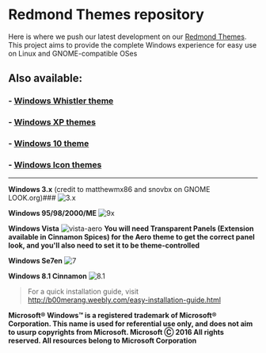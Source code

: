 # Redmond Themes repository

Here is where we push our latest development on our [Redmond Themes](http://b00merang.weebly.com/redmond-collection.html). This project aims to provide the complete Windows experience for easy use on Linux and GNOME-compatible OSes

## Also available:
### - [Windows Whistler theme](https://github.com/B00merang-Project/Windows-Whistler-Watercolor)
### - [Windows XP themes](https://github.com/elbullazul/winxp-themes)
### - [Windows 10 theme](https://github.com/B00merang-Project/Windows-10)
### - [Windows Icon themes](http://b00merang.weebly.com/icon-themes.html)

***

**Windows 3.x** (credit to matthewmx86 ​and snovbx on GNOME LOOK.org)###
![3.x](https://cloud.githubusercontent.com/assets/15310985/15758500/e45aed8a-28d8-11e6-933e-a52e7f24135e.png)

**Windows 95/98/2000/ME**
![9x](http://b00merang.weebly.com/uploads/1/6/8/1/16813022/screenshot-2016-10-14-17-06-00_orig.png)

**Windows Vista**
![vista-aero](http://b00merang.weebly.com/uploads/1/6/8/1/16813022/screenshot-2016-10-13-17-07-53_orig.png)
**You will need Transparent Panels (Extension available in Cinnamon Spices) for the Aero theme to get the correct panel look, and you'll also need to set it to be theme-controlled**

**Windows Se7en**
![7](http://b00merang.weebly.com/uploads/1/6/8/1/16813022/screenshot-2016-09-26-11-44-04_orig.png)

**Windows 8.1 Cinnamon**
![8.1](http://b00merang.weebly.com/uploads/1/6/8/1/16813022/8608806_orig.png?294)

> For a quick installation guide, visit http://b00merang.weebly.com/easy-installation-guide.html

**Microsoft® Windows™ is a registered trademark of Microsoft® Corporation. This name is used for referential use only, and does not aim to usurp copyrights from Microsoft. Microsoft Ⓒ 2016 All rights reserved. All resources belong to Microsoft Corporation**
